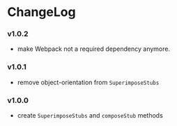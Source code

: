 # ChangeLog

### v1.0.2

 * make Webpack not a required dependency anymore.

### v1.0.1

 * remove object-orientation from `SuperimposeStubs`

### v1.0.0

 * create `SuperimposeStubs` and `composeStub` methods
